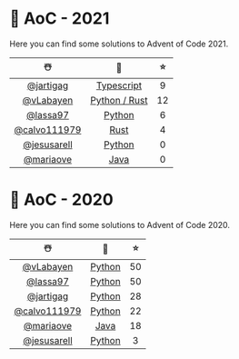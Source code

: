 # 🎄 AoC - 2021
Here you can find some solutions to Advent of Code 2021.

 |  ☃️  |  🧰  |  ⭐  |
 | :--: | :--: | :-: |
 | [@jartigag](https://github.com/jartigag)| [Typescript](https://github.com/TLMn00bs/advent-of-code/tree/master/jartigag) | 9 |
 | [@vLabayen](https://github.com/vLabayen)| [Python / Rust](https://github.com/TLMn00bs/advent-of-code/tree/master/vLabayen) | 12 |
 | [@lassa97](https://github.com/lassa97)| [Python](https://github.com/TLMn00bs/advent-of-code/tree/master/lassa97) | 6 |
 | [@calvo111979](https://github.com/calvo111979)| [Rust](https://github.com/TLMn00bs/advent-of-code/tree/master/calvo111979) | 4 |
 | [@jesusarell](https://github.com/jesusarell)| [Python](https://github.com/TLMn00bs/advent-of-code/tree/master/jesusarell) | 0 |
 | [@mariaove](https://github.com/mariaove)| [Java](https://github.com/TLMn00bs/advent-of-code/tree/master/mariaove) | 0 |

# 🎄 AoC - 2020
Here you can find some solutions to Advent of Code 2020.

 |  ☃️  |  🧰  |  ⭐  |
 | :--: | :--: | :-: |
 | [@vLabayen](https://github.com/vLabayen)| [Python](https://github.com/TLMn00bs/advent-of-code/tree/master/vLabayen) | 50 |
 | [@lassa97](https://github.com/lassa97)| [Python](https://github.com/TLMn00bs/advent-of-code/tree/master/lassa97) | 50 |
 | [@jartigag](https://github.com/jartigag)| [Python](https://github.com/TLMn00bs/advent-of-code/tree/master/jartigag) | 28 |
 | [@calvo111979](https://github.com/calvo111979)| [Python](https://github.com/TLMn00bs/advent-of-code/tree/master/calvo111979) | 22 |
 | [@mariaove](https://github.com/mariaove)| [Java](https://github.com/TLMn00bs/advent-of-code/tree/master/mariaove) | 18 |
 | [@jesusarell](https://github.com/jesusarell)| [Python](https://github.com/TLMn00bs/advent-of-code/tree/master/jesusarell) | 3 |
